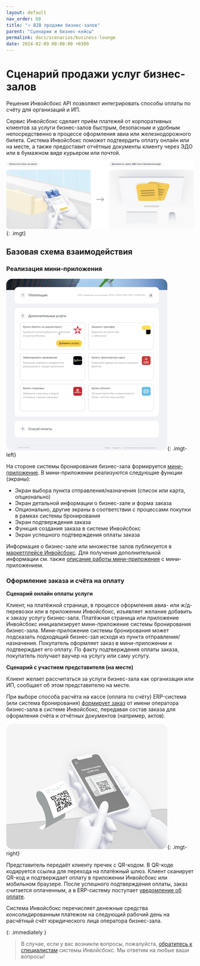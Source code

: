 ```yaml
---
layout: default
nav_order: 60
title: "⭐ B2B продажи бизнес-залов"
parent: "Сценарии и бизнес-кейсы"
permalink: docs/scenarios/business-lounge
date: 2024-02-09 00:00:00 +0300
---
```


# Сценарий продажи услуг бизнес-залов

Решения Инвойсбокс API позволяют интегрировать способы оплаты по счёту для организаций и ИП.

Сервис Инвойсбокс сделает приём платежей от корпоративных клиентов за услуги бизнес-залов быстрым,
безопасным и удобным непосредственно в процессе оформления авиа или железнодорожного билета. Система
Инвойсбокс поможет подтвердить оплату онлайн или на месте, а также предоставит отчётные документы
клиенту через ЭДО или в бумажном виде курьером или почтой.

![Подключить](/assets/images/scenarios/business-lounge/frame1.png){: .imgt}

## Базовая схема взаимодействия

### Реализация мини-приложения

![Маркетплейс](/assets/images/scenarios/business-lounge/marketplace.png){: .imgt-left}

На стороне системы бронирования бизнес-зала формируется [мини-приложение](/docs/marketplace/mini-apps).
В мини-приложении реализуются следующие функции (экраны):
- Экран выбора пункта отправления/назначения (список или карта, опционально)
- Экран детальной информации о бизнес-зале и форма заказа
- Опционально, другие экраны в соответствии с процессами покупки в рамках системы бронирования
- Экран подтверждения заказа
- Функция создания заказа в системе Инвойсбокс
- Экран успешного подтверждения оплаты заказа

Информация о бизнес-зале или множестве залов публикуется в [маркетплейсе Инвойсбокс](/docs/marketplace).
Для получения дополнительной информации см. также [описание работы мини-приложения](/docs/marketplace/mini-apps/description/) с
мини-приложением.

### Оформление заказа и счёта на оплату

**Сценарий онлайн оплаты услуги**

Клиент, на платёжной странице, в процессе оформления авиа- или ж/д- перевозки или в приложении Инвойсбокс, изъявляет
желание добавить к заказу услугу бизнес-зала. Платёжная страница или приложение Инвойсбокс инициализирует мини-приложение
системы бронирования бизнес-зала. Мини-приложение системы бронирования может подсказать подходящий бизнес-зал исходя из
пункта отправления/назначения. Покупатель оформляет заказ в мини-приложении и подтверждает его оплату. По факту
подтверждения оплаты заказа, покупатель получает ваучер на услугу или саму услугу.

**Сценарий с участием представителя (на месте)**

Клиент желает рассчитаться за услуги бизнес-зала как организация или ИП, сообщает об этом представителю на месте.

При выборе способа расчёта на кассе (оплата по счёту) ERP-система (или система бронирования) [формирует заказ](/docs/merchant/order/create/)
от имени оператора бизнес-зала в системе Инвойсбокс, передавая состав заказа для оформления счёта и отчётных документов
(например, актов).

![Пречек](/assets/images/scenarios/business-lounge/frame3.png){: .imgt-right}

Представитель передаёт клиенту пречек с QR-кодом. В QR-коде кодируется ссылка для перехода на платёжный шлюз.
Клиент сканирует QR-код и подтверждает оплату в приложении Инвойсбокс или мобильном браузере. После успешного подтверждения
оплаты, заказ считается оплаченным, а в ERP-систему поступает [уведомление об оплате](/docs/merchant/notification).

Система Инвойсбокс перечисляет денежные средства консолидированным платежом на следующий рабочий день на
расчётный счёт юридического лица оператора бизнес-зала.

{: .immediately }
> В случае, если у вас возникли вопросы, пожалуйста, [обратитесь к специалистам](https://www.invoicebox.ru/ru/contacts/feedback.html)
> системы Инвойсбокс. Мы ответим на любые ваши вопросы!
